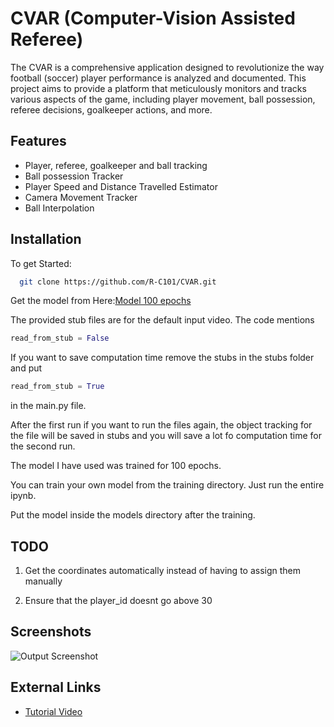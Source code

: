 
# CVAR (Computer-Vision Assisted Referee)

The CVAR is a comprehensive application designed to revolutionize the way football (soccer) player performance is analyzed and documented. This project aims to provide a platform that meticulously monitors and tracks various aspects of the game, including player movement, ball possession, referee decisions, goalkeeper actions, and more.
## Features

- Player, referee, goalkeeper and ball tracking
- Ball possession Tracker
- Player Speed and Distance Travelled Estimator
- Camera Movement Tracker
- Ball Interpolation


## Installation

To get Started:



```bash
  git clone https://github.com/R-C101/CVAR.git
```

Get the model from Here:[Model 100 epochs](https://drive.google.com/file/d/1-5fOSHOSB9UXyP_enOoZNAMScrePVcMD/view?usp=sharing)

The provided stub files are for the default input video.
The code mentions 
```python
read_from_stub = False
```

If you want to save computation time remove the stubs in the stubs folder and put 
```python
read_from_stub = True
```
 in the main.py file.

After the first run if you want to run the files again, the object tracking for the file will be saved in stubs and you will save a lot fo computation time for the second run.

The model I have used was trained for 100 epochs.

You can train your own model from the training directory. Just run the entire ipynb.

Put the model inside the models directory after the training.

## TODO

1. Get the coordinates automatically instead of having to assign them manually

2. Ensure that the player_id doesnt go above 30


## Screenshots

![Output Screenshot](Ouput.png)





## External Links

 - [Tutorial Video](https://youtu.be/neBZ6huolkg?si=Zb_umuk6pOS72Iua)

